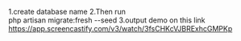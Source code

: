 1.create database name
2.Then run     
     php artisan migrate:fresh --seed 
3.output demo on this link
     https://app.screencastify.com/v3/watch/3fsCHKcVJBRExhcGMPKp